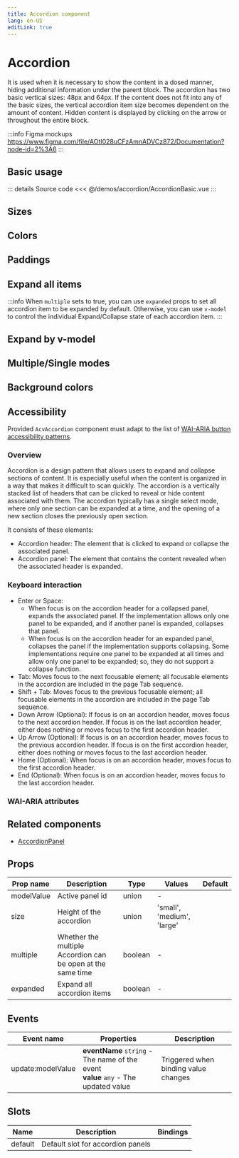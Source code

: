 ```yaml
---
title: Accordion component
lang: en-US
editLink: true
---
```


# Accordion

It is used when it is necessary to show the content in a dosed manner,
hiding additional information under the parent block.
The accordion has two basic vertical sizes: 48px and 64px.
If the content does not fit into any of the basic sizes, the vertical accordion item size becomes dependent on the amount of content.
Hidden content is displayed by clicking on the arrow or throughout the entire block.

:::info Figma mockups
https://www.figma.com/file/AOtI028uCFzAmnADVCz872/Documentation?node-id=2%3A6
:::

## Basic usage

<AccordionBasic />

::: details Source code
<<< @/demos/accordion/AccordionBasic.vue
:::

## Sizes

<AccordionSizes />

## Colors

<AccordionColors />

## Paddings

<AccordionPaddings />

## Expand all items

:::info
When `multiple` sets to true, you can use `expanded` props to set all accordion item to be expanded by default.
Otherwise, you can use `v-model` to control the individual Expand/Collapse state of each accordion item.
:::

<AccordionExpanded />

## Expand by v-model

<AccordionModel />

## Multiple/Single modes

<AccordionMultiple />

## Background colors

<AccordionBackground />

## Accessibility

Provided `AcvAccordion` component must adapt to the list of
[WAI-ARIA button accessibility patterns](https://www.w3.org/WAI/ARIA/apg/patterns/accordion/).

### Overview

Accordion is a design pattern that allows users to expand and collapse sections of content.
It is especially useful when the content is organized in a way that makes it difficult to scan quickly.
The accordion is a vertically stacked list of headers that can be clicked to reveal or hide content associated with them.
The accordion typically has a single select mode, where only one section can be expanded at a time, and the opening of a new section closes the previously open section.

It consists of these elements:

- Accordion header: The element that is clicked to expand or collapse the associated panel.
- Accordion panel: The element that contains the content revealed when the associated header is expanded.

### Keyboard interaction

- Enter or Space:
  - When focus is on the accordion header for a collapsed panel, expands the associated panel. If the implementation allows only one panel to be expanded, and if another panel is expanded, collapses that panel.
  - When focus is on the accordion header for an expanded panel, collapses the panel if the implementation supports collapsing. Some implementations require one panel to be expanded at all times and allow only one panel to be expanded; so, they do not support a collapse function.
- Tab: Moves focus to the next focusable element; all focusable elements in the accordion are included in the page Tab sequence.
- Shift + Tab: Moves focus to the previous focusable element; all focusable elements in the accordion are included in the page Tab sequence.
- Down Arrow (Optional): If focus is on an accordion header, moves focus to the next accordion header. If focus is on the last accordion header, either does nothing or moves focus to the first accordion header.
- Up Arrow (Optional): If focus is on an accordion header, moves focus to the previous accordion header. If focus is on the first accordion header, either does nothing or moves focus to the last accordion header.
- Home (Optional): When focus is on an accordion header, moves focus to the first accordion header.
- End (Optional): When focus is on an accordion header, moves focus to the last accordion header.

### WAI-ARIA attributes

## Related components

- [AccordionPanel](/components/accordion/accordionPanel.doc)

## Props

| Prop name  | Description                                                 | Type    | Values                     | Default |
| ---------- | ----------------------------------------------------------- | ------- | -------------------------- | ------- |
| modelValue | Active panel id                                             | union   | -                          |         |
| size       | Height of the accordion                                     | union   | 'small', 'medium', 'large' |         |
| multiple   | Whether the multiple Accordion can be open at the same time | boolean | -                          |         |
| expanded   | Expand all accordion items                                  | boolean | -                          |         |

## Events

| Event name        | Properties                                                                             | Description                          |
| ----------------- | -------------------------------------------------------------------------------------- | ------------------------------------ |
| update:modelValue | **eventName** `string` - The name of the event<br/>**value** `any` - The updated value | Triggered when binding value changes |

## Slots

| Name    | Description                       | Bindings |
| ------- | --------------------------------- | -------- |
| default | Default slot for accordion panels |          |
